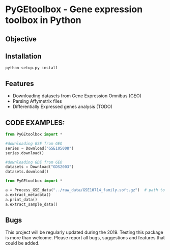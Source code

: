 # PyGEtoolbox - Gene expression toolbox in Python

## Objective


## Installation

    python setup.py install

## Features

- Downloading datasets from Gene Expression Omnibus (GEO)
- Parsing Affymetrix files
- Differentially Expressed genes analysis (TODO)

## CODE EXAMPLES:

```python
from PyGEtoolbox import *

#downloading GSE from GEO
series = Download("GSE105008")
series.download() 

#downloading GDE from GEO
datasets = Download("GDS2003")
datasets.download() 
```

```python
from PyGEtoolbox import *

a = Process_GSE_data("../raw_data/GSE10714_family.soft.gz")  # path to the raw data
a.extract_metadata()
a.print_data()
a.extract_sample_data()
```

## Bugs

This project will be regularly updated during the 2019. Testing this package is more than welcome. 
Please report all bugs, suggestions and features that could be added.